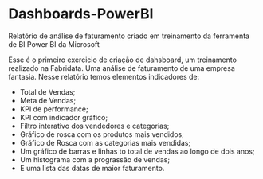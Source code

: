 # Dashboards-PowerBI
Relatório de análise de faturamento criado em treinamento da ferramenta de BI Power BI da Microsoft

Esse é o primeiro exercicio de criação de dahsboard, um treinamento realizado na Fabridata.
Uma análise de faturamento de uma empresa fantasia.
Nesse relatório temos elementos indicadores de:

 - Total de Vendas;
 - Meta de Vendas;
 - KPI de performance;
 - KPI com indicador gráfico;
 - Filtro interativo dos vendedores e categorias;
 - Gráfico de rosca com os produtos mais vendidos;
 - Gráfico de Rosca com as categorias mais vendidas;
 - Um gráfico de barras e linhas to total de vendas ao longo de dois anos;
 - Um histograma com a prograssão de vendas;
 - E uma lista das datas de maior faturamento.
